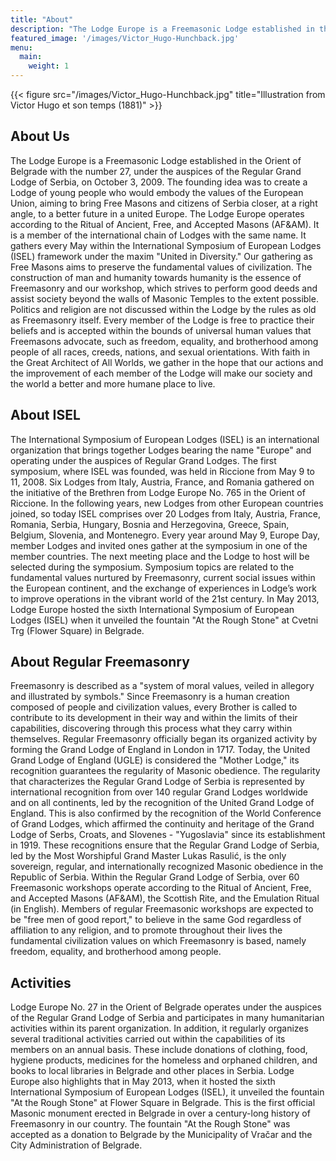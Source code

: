 ```yaml
---
title: "About"
description: "The Lodge Europe is a Freemasonic Lodge established in the Orient of Belgrade with the number 27, under the auspices of the Regular Grand Lodge of Serbia, on October 3, 2009."
featured_image: '/images/Victor_Hugo-Hunchback.jpg'
menu:
  main:
    weight: 1
---
```

{{< figure src="/images/Victor_Hugo-Hunchback.jpg" title="Illustration from Victor Hugo et son temps (1881)" >}}

## About Us

The Lodge Europe is a Freemasonic Lodge established in the Orient of Belgrade with the number 27, under the auspices of the Regular Grand Lodge of Serbia, on October 3, 2009. The founding idea was to create a Lodge of young people who would embody the values of the European Union, aiming to bring Free Masons and citizens of Serbia closer, at a right angle, to a better future in a united Europe. The Lodge Europe operates according to the Ritual of Ancient, Free, and Accepted Masons (AF&AM). It is a member of the international chain of Lodges with the same name. It gathers every May within the International Symposium of European Lodges (ISEL) framework under the maxim "United in Diversity." Our gathering as Free Masons aims to preserve the fundamental values of civilization. The construction of man and humanity towards humanity is the essence of Freemasonry and our workshop, which strives to perform good deeds and assist society beyond the walls of Masonic Temples to the extent possible. Politics and religion are not discussed within the Lodge by the rules as old as Freemasonry itself. Every member of the Lodge is free to practice their beliefs and is accepted within the bounds of universal human values that Freemasons advocate, such as freedom, equality, and brotherhood among people of all races, creeds, nations, and sexual orientations. With faith in the Great Architect of All Worlds, we gather in the hope that our actions and the improvement of each member of the Lodge will make our society and the world a better and more humane place to live.


## About ISEL

The International Symposium of European Lodges (ISEL) is an international organization that brings together Lodges bearing the name "Europe" and operating under the auspices of Regular Grand Lodges. The first symposium, where ISEL was founded, was held in Riccione from May 9 to 11, 2008. Six Lodges from Italy, Austria, France, and Romania gathered on the initiative of the Brethren from Lodge Europe No. 765 in the Orient of Riccione. In the following years, new Lodges from other European countries joined, so today ISEL comprises over 20 Lodges from Italy, Austria, France, Romania, Serbia, Hungary, Bosnia and Herzegovina, Greece, Spain, Belgium, Slovenia, and Montenegro. Every year around May 9, Europe Day, member Lodges and invited ones gather at the symposium in one of the member countries. The next meeting place and the Lodge to host will be selected during the symposium. 
Symposium topics are related to the fundamental values nurtured by Freemasonry, current social issues within the European continent, and the exchange of experiences in Lodge’s work to improve operations in the vibrant world of the 21st century. In May 2013, Lodge Europe hosted the sixth International Symposium of European Lodges (ISEL) when it unveiled the fountain "At the Rough Stone" at Cvetni Trg (Flower Square) in Belgrade.


## About Regular Freemasonry

Freemasonry is described as a "system of moral values, veiled in allegory and illustrated by symbols." Since Freemasonry is a human creation composed of people and civilization values, every Brother is called to contribute to its development in their way and within the limits of their capabilities, discovering through this process what they carry within themselves. Regular Freemasonry officially began its organized activity by forming the Grand Lodge of England in London in 1717. Today, the United Grand Lodge of England (UGLE) is considered the "Mother Lodge," its recognition guarantees the regularity of Masonic obedience. The regularity that characterizes the Regular Grand Lodge of Serbia is represented by international recognition from over 140 regular Grand Lodges worldwide and on all continents, led by the recognition of the United Grand Lodge of England. This is also confirmed by the recognition of the World Conference of Grand Lodges, which affirmed the continuity and heritage of the Grand Lodge of Serbs, Croats, and Slovenes - "Yugoslavia" since its establishment in 1919. These recognitions ensure that the Regular Grand Lodge of Serbia, led by the Most Worshipful Grand Master Lukas Rasulić, is the only sovereign, regular, and internationally recognized Masonic obedience in the Republic of Serbia. Within the Regular Grand Lodge of Serbia, over 60 Freemasonic workshops operate according to the Ritual of Ancient, Free, and Accepted Masons (AF&AM), the Scottish Rite, and the Emulation Ritual (in English). Members of regular Freemasonic workshops are expected to be "free men of good report," to believe in the same God regardless of affiliation to any religion, and to promote throughout their lives the fundamental civilization values on which Freemasonry is based, namely freedom, equality, and brotherhood among people.


## Activities

Lodge Europe No. 27 in the Orient of Belgrade operates under the auspices of the Regular Grand Lodge of Serbia and participates in many humanitarian activities within its parent organization. In addition, it regularly organizes several traditional activities carried out within the capabilities of its members on an annual basis. These include donations of clothing, food, hygiene products, medicines for the homeless and orphaned children, and books to local libraries in Belgrade and other places in Serbia. Lodge Europe also highlights that in May 2013, when it hosted the sixth International Symposium of European Lodges (ISEL), it unveiled the fountain "At the Rough Stone" at Flower Square in Belgrade. This is the first official Masonic monument erected in Belgrade in over a century-long history of Freemasonry in our country. The fountain "At the Rough Stone" was accepted as a donation to Belgrade by the Municipality of Vračar and the City Administration of Belgrade.
